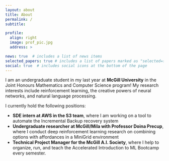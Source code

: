 ```yaml
---
layout: about
title: About
permalink: /
subtitle:

profile:
  align: right
  image: prof_pic.jpg
  address: >

news: true  # includes a list of news items
selected_papers: true # includes a list of papers marked as "selected={true}"
social: true  # includes social icons at the bottom of the page
---
```


I am an undergraduate student in my last year at __McGill University__ in the Joint Honours Mathematics and Computer Science program! My research interests include reinforcement learning, the creative powers of neural networks, and natural language processing.

I currently hold the following positions:

- __SDE intern at AWS in the S3 team__, where I am working on a tool to automate the Incremental Backup recovery system
- __Undergraduate researcher at McGill/Mila with Professor Doina Precup__, where I conduct deep reinforcement learning research on combining options with affordances in a MiniGrid environment
- __Technical Project Manager for the McGill A.I. Society__, where I help to organize, run, and teach the Accelerated Introduction to ML Bootcamp every semester.

